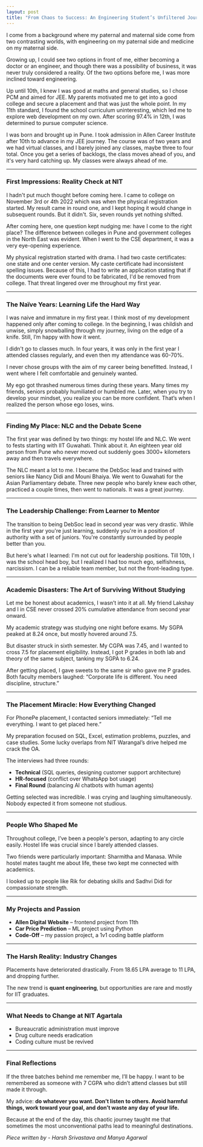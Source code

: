 ```yaml
---
layout: post
title: "From Chaos to Success: An Engineering Student’s Unfiltered Journey (#17 Harshad Bhaiya)"
---
```


I come from a background where my paternal and maternal side come from two contrasting worlds, with engineering on my paternal side and medicine on my maternal side.  

Growing up, I could see two options in front of me, either becoming a doctor or an engineer, and though there was a possibility of business, it was never truly considered a reality. Of the two options before me, I was more inclined toward engineering.  

Up until 10th, I knew I was good at maths and general studies, so I chose PCM and aimed for JEE. My parents motivated me to get into a good college and secure a placement and that was just the whole point. In my 11th standard, I found the school curriculum uninteresting, which led me to explore web development on my own. After scoring 97.4% in 12th, I was determined to pursue computer science.  

I was born and brought up in Pune. I took admission in Allen Career Institute after 10th to advance in my JEE journey. The course was of two years and we had virtual classes, and I barely joined any classes, maybe three to four total. Once you get a series of backlogs, the class moves ahead of you, and it's very hard catching up. My classes were always ahead of me.  

---

### First Impressions: Reality Check at NIT  

I hadn't put much thought before coming here. I came to college on November 3rd or 4th 2022 which was when the physical registration started. My result came in round one, and I kept hoping it would change in subsequent rounds. But it didn't. Six, seven rounds yet nothing shifted.  

After coming here, one question kept nudging me: have I come to the right place? The difference between colleges in Pune and government colleges in the North East was evident. When I went to the CSE department, it was a very eye-opening experience.  

My physical registration started with drama. I had two caste certificates: one state and one center version. My caste certificate had inconsistent spelling issues. Because of this, I had to write an application stating that if the documents were ever found to be fabricated, I'd be removed from college. That threat lingered over me throughout my first year.  

---

### The Naïve Years: Learning Life the Hard Way  

I was naive and immature in my first year. I think most of my development happened only after coming to college. In the beginning, I was childish and unwise, simply snowballing through my journey, living on the edge of a knife. Still, I’m happy with how it went.  

I didn't go to classes much. In four years, it was only in the first year I attended classes regularly, and even then my attendance was 60-70%.  

I never chose groups with the aim of my career being benefitted. Instead, I went where I felt comfortable and genuinely wanted.  

My ego got thrashed numerous times during these years. Many times my friends, seniors probably humiliated or humbled me. Later, when you try to develop your mindset, you realize you can be more confident. That’s when I realized the person whose ego loses, wins.  

---

### Finding My Place: NLC and the Debate Scene  

The first year was defined by two things: my hostel life and NLC. We went to fests starting with IIT Guwahati. Think about it. An eighteen year old person from Pune who never moved out suddenly goes 3000+ kilometers away and then travels everywhere.  

The NLC meant a lot to me. I became the DebSoc lead and trained with seniors like Nancy Didi and Mouni Bhaiya. We went to Guwahati for the Asian Parliamentary debate. Three new people who barely knew each other, practiced a couple times, then went to nationals. It was a great journey.  

---

### The Leadership Challenge: From Learner to Mentor  

The transition to being DebSoc lead in second year was very drastic. While in the first year you're just learning, suddenly you're in a position of authority with a set of juniors. You're constantly surrounded by people better than you.  

But here's what I learned: I'm not cut out for leadership positions. Till 10th, I was the school head boy, but I realized I had too much ego, selfishness, narcissism. I can be a reliable team member, but not the front-leading type.  

---

### Academic Disasters: The Art of Surviving Without Studying  

Let me be honest about academics, I wasn’t into it at all. My friend Lakshay and I in CSE never crossed 20% cumulative attendance from second year onward.  

My academic strategy was studying one night before exams. My SGPA peaked at 8.24 once, but mostly hovered around 7.5.  

But disaster struck in sixth semester. My CGPA was 7.45, and I wanted to cross 7.5 for placement eligibility. Instead, I got P grades in both lab and theory of the same subject, tanking my SGPA to 6.24.  

After getting placed, I gave sweets to the same sir who gave me P grades. Both faculty members laughed: “Corporate life is different. You need discipline, structure.”  

---

### The Placement Miracle: How Everything Changed  

For PhonePe placement, I contacted seniors immediately: “Tell me everything. I want to get placed here.”  

My preparation focused on SQL, Excel, estimation problems, puzzles, and case studies. Some lucky overlaps from NIT Warangal’s drive helped me crack the OA.  

The interviews had three rounds:  
- **Technical** (SQL queries, designing customer support architecture)  
- **HR-focused** (conflict over WhatsApp bot usage)  
- **Final Round** (balancing AI chatbots with human agents)  

Getting selected was incredible. I was crying and laughing simultaneously. Nobody expected it from someone not studious.  

---

### People Who Shaped Me  

Throughout college, I’ve been a people's person, adapting to any circle easily. Hostel life was crucial since I barely attended classes.  

Two friends were particularly important: Sharmitha and Manasa. While hostel mates taught me about life, these two kept me connected with academics.  

I looked up to people like Rik for debating skills and Sadhvi Didi for compassionate strength.  

---

### My Projects and Passion  

- **Allen Digital Website** – frontend project from 11th  
- **Car Price Prediction** – ML project using Python  
- **Code-Off** – my passion project, a 1v1 coding battle platform  

---

### The Harsh Reality: Industry Changes  

Placements have deteriorated drastically. From 18.65 LPA average to 11 LPA, and dropping further.  

The new trend is **quant engineering**, but opportunities are rare and mostly for IIT graduates.  

---

### What Needs to Change at NIT Agartala  

- Bureaucratic administration must improve  
- Drug culture needs eradication  
- Coding culture must be revived  

---

### Final Reflections  

If the three batches behind me remember me, I’ll be happy. I want to be remembered as someone with 7 CGPA who didn’t attend classes but still made it through.  

My advice: **do whatever you want. Don’t listen to others. Avoid harmful things, work toward your goal, and don’t waste any day of your life.**  

Because at the end of the day, this chaotic journey taught me that sometimes the most unconventional paths lead to meaningful destinations.  

_Piece written by - Harsh Srivastava and Manya Agarwal_